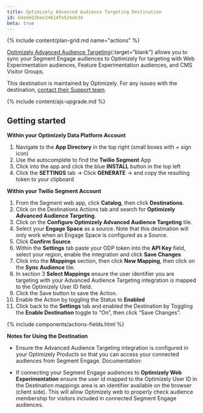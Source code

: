 ```yaml
---
title: Optimizely Advanced Audience Targeting Destination
id: 64edeb2bee24614fe52ede34
beta: true
---
```


{% include content/plan-grid.md name="actions" %}

[Optimizely Advanced Audience Targeting](https://optimizely.com/?utm_source=segmentio&utm_medium=docs&utm_campaign=partners){:target=”blank”} allows you to sync your Segment Engage audiences to Optimizely for targeting with Web Experimentation audiences, Feature Experimentation audiences, and CMS Visitor Groups.

This destination is maintained by Optimizely. For any issues with the destination, [contact their Support team](mailto:support@optimizely.com).

{% include content/ajs-upgrade.md %}

## Getting started

**Within your Optimizely Data Platform Account**

1. Navigate to the **App Directory** in the top right (small boxes with + sign icon)
2. Use the autocomplete to find the **Twilio Segment** App
3. Click into the app and click the blue **INSTALL** button in the top left
4. Click the **SETTINGS** tab -> Click **GENERATE** -> and copy the resulting token to your clipboard

**Within your Twilio Segment Account**

1. From the Segment web app, click **Catalog**, then click **Destinations**.
2. Click on the Destinations Actions tab and search for **Optimizely Advanced Audience Targeting**.
3. Click on the **Configure Optimizely Advanced Audience Targeting** tile.
4. Select your **Engage Space** as a source. Note that this destination will only work when an Engage Space is configured as a Source.
5. Click **Confirm Source**
6. Within the **Settings** tab paste your ODP token into the **API Key** field, select your region, enable the integration and click **Save Changes**
7. Click into the **Mappings** section, then click **New Mapping**, then click on the **Sync Audience** tile.
8. In section 3 **Select Mappings** ensure the user identifier you are targeting with your Advanced Audience Targeting integration is mapped to the Optimizely User ID field.
9. Click the Save button to save the Action.
10. Enable the Action by toggling the Status to **Enabled**
11. Click back to the **Settings** tab and enabled the Destination by Toggling the **Enable Destination** toggle to “On”, then click “Save Changes”.

{% include components/actions-fields.html %}

**Notes for Using the Destination**

- Ensure the Advanced Audience Targeting integration is configured in your Optimizely Products so that you can access your connected audiences from Segment Engage. Documentation:

- If connecting your Segment Engage audiences to **Optimizely Web Experimentation** ensure the user id mapped to the Optimizely User ID in the Destination mappings area is an identifier available on the browser (client side). This will allow Optimizely web to properly check audience membership for visitors included in connected Segment Engage audiences.